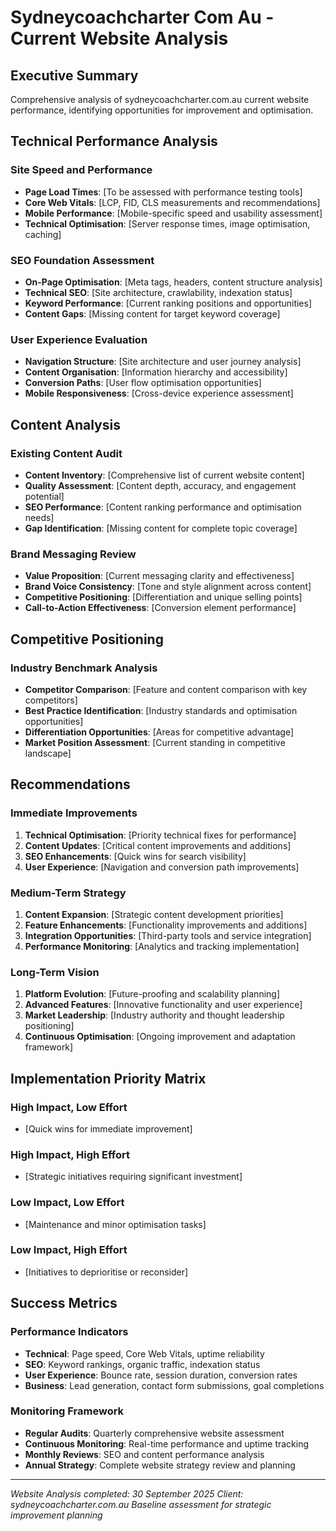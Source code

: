 # Sydneycoachcharter Com Au - Current Website Analysis

## Executive Summary
Comprehensive analysis of sydneycoachcharter.com.au current website performance, identifying opportunities for improvement and optimisation.

## Technical Performance Analysis

### Site Speed and Performance
- **Page Load Times**: [To be assessed with performance testing tools]
- **Core Web Vitals**: [LCP, FID, CLS measurements and recommendations]
- **Mobile Performance**: [Mobile-specific speed and usability assessment]
- **Technical Optimisation**: [Server response times, image optimisation, caching]

### SEO Foundation Assessment
- **On-Page Optimisation**: [Meta tags, headers, content structure analysis]
- **Technical SEO**: [Site architecture, crawlability, indexation status]
- **Keyword Performance**: [Current ranking positions and opportunities]
- **Content Gaps**: [Missing content for target keyword coverage]

### User Experience Evaluation
- **Navigation Structure**: [Site architecture and user journey analysis]
- **Content Organisation**: [Information hierarchy and accessibility]
- **Conversion Paths**: [User flow optimisation opportunities]
- **Mobile Responsiveness**: [Cross-device experience assessment]

## Content Analysis

### Existing Content Audit
- **Content Inventory**: [Comprehensive list of current website content]
- **Quality Assessment**: [Content depth, accuracy, and engagement potential]
- **SEO Performance**: [Content ranking performance and optimisation needs]
- **Gap Identification**: [Missing content for complete topic coverage]

### Brand Messaging Review
- **Value Proposition**: [Current messaging clarity and effectiveness]
- **Brand Voice Consistency**: [Tone and style alignment across content]
- **Competitive Positioning**: [Differentiation and unique selling points]
- **Call-to-Action Effectiveness**: [Conversion element performance]

## Competitive Positioning

### Industry Benchmark Analysis
- **Competitor Comparison**: [Feature and content comparison with key competitors]
- **Best Practice Identification**: [Industry standards and optimisation opportunities]
- **Differentiation Opportunities**: [Areas for competitive advantage]
- **Market Position Assessment**: [Current standing in competitive landscape]

## Recommendations

### Immediate Improvements
1. **Technical Optimisation**: [Priority technical fixes for performance]
2. **Content Updates**: [Critical content improvements and additions]
3. **SEO Enhancements**: [Quick wins for search visibility]
4. **User Experience**: [Navigation and conversion path improvements]

### Medium-Term Strategy
1. **Content Expansion**: [Strategic content development priorities]
2. **Feature Enhancements**: [Functionality improvements and additions]
3. **Integration Opportunities**: [Third-party tools and service integration]
4. **Performance Monitoring**: [Analytics and tracking implementation]

### Long-Term Vision
1. **Platform Evolution**: [Future-proofing and scalability planning]
2. **Advanced Features**: [Innovative functionality and user experience]
3. **Market Leadership**: [Industry authority and thought leadership positioning]
4. **Continuous Optimisation**: [Ongoing improvement and adaptation framework]

## Implementation Priority Matrix

### High Impact, Low Effort
- [Quick wins for immediate improvement]

### High Impact, High Effort
- [Strategic initiatives requiring significant investment]

### Low Impact, Low Effort
- [Maintenance and minor optimisation tasks]

### Low Impact, High Effort
- [Initiatives to deprioritise or reconsider]

## Success Metrics

### Performance Indicators
- **Technical**: Page speed, Core Web Vitals, uptime reliability
- **SEO**: Keyword rankings, organic traffic, indexation status
- **User Experience**: Bounce rate, session duration, conversion rates
- **Business**: Lead generation, contact form submissions, goal completions

### Monitoring Framework
- **Regular Audits**: Quarterly comprehensive website assessment
- **Continuous Monitoring**: Real-time performance and uptime tracking
- **Monthly Reviews**: SEO and content performance analysis
- **Annual Strategy**: Complete website strategy review and planning

---
*Website Analysis completed: 30 September 2025*
*Client: sydneycoachcharter.com.au*
*Baseline assessment for strategic improvement planning*
